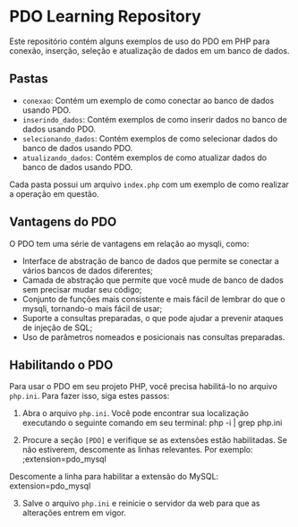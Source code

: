 # PDO Learning Repository

Este repositório contém alguns exemplos de uso do PDO em PHP para conexão, inserção, seleção e atualização de dados em um banco de dados.

## Pastas

- `conexao`: Contém um exemplo de como conectar ao banco de dados usando PDO.
- `inserindo_dados`: Contém exemplos de como inserir dados no banco de dados usando PDO.
- `selecionando_dados`: Contém exemplos de como selecionar dados do banco de dados usando PDO.
- `atualizando_dados`: Contém exemplos de como atualizar dados do banco de dados usando PDO.

Cada pasta possui um arquivo `index.php` com um exemplo de como realizar a operação em questão.

## Vantagens do PDO

O PDO tem uma série de vantagens em relação ao mysqli, como:

- Interface de abstração de banco de dados que permite se conectar a vários bancos de dados diferentes;
- Camada de abstração que permite que você mude de banco de dados sem precisar mudar seu código;
- Conjunto de funções mais consistente e mais fácil de lembrar do que o mysqli, tornando-o mais fácil de usar;
- Suporte a consultas preparadas, o que pode ajudar a prevenir ataques de injeção de SQL;
- Uso de parâmetros nomeados e posicionais nas consultas preparadas.

## Habilitando o PDO
Para usar o PDO em seu projeto PHP, você precisa habilitá-lo no arquivo `php.ini`. Para fazer isso, siga estes passos:

1. Abra o arquivo `php.ini`. Você pode encontrar sua localização executando o seguinte comando em seu terminal:
php -i | grep php.ini

2. Procure a seção `[PDO]` e verifique se as extensões estão habilitadas. Se não estiverem, descomente as linhas relevantes. Por exemplo:
;extension=pdo_mysql

Descomente a linha para habilitar a extensão do MySQL:
extension=pdo_mysql

3. Salve o arquivo `php.ini` e reinicie o servidor da web para que as alterações entrem em vigor.
